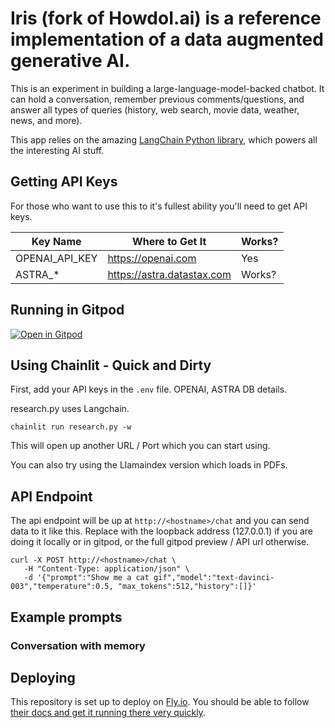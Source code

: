 # Iris (fork of HowdoI.ai) is a reference implementation of a data augmented generative AI.

This is an experiment in building a large-language-model-backed chatbot. It can hold a conversation, remember previous comments/questions, and answer all types of queries (history, web search, movie data, weather, news, and more).

This app relies on the amazing [LangChain Python library](https://langchain.readthedocs.io/en/latest/index.html), which powers all the interesting AI stuff.


## Getting API Keys 

For those who want to use this to it's fullest ability you'll need to get API keys.

| Key Name  |  Where to Get It | Works?  |
|-----------|------------------|---------|
| OPENAI_API_KEY | https://openai.com | Yes |
| ASTRA_* | https://astra.datastax.com | Works? |

## Running in Gitpod

[![Open in Gitpod](https://gitpod.io/button/open-in-gitpod.svg)](https://gitpod.io/#https://github.com/xingh/iris)


## Using Chainlit - Quick and Dirty 
First, add your API keys in the `.env` file. OPENAI, ASTRA DB details. 

research.py uses Langchain. 

`chainlit run research.py -w` 

This will open up another URL / Port which you can start using. 

You can also try using the Llamaindex version which loads in PDFs.

## API Endpoint

The api endpoint will be up at `http://<hostname>/chat` and you can send data to it like this. Replace with the loopback address (127.0.0.1) if you are doing it locally or in gitpod, or the full gitpod preview / API url otherwise. 

```
curl -X POST http://<hostname>/chat \
   -H "Content-Type: application/json" \
   -d '{"prompt":"Show me a cat gif","model":"text-davinci-003","temperature":0.5, "max_tokens":512,"history":[]}'  

```
## Example prompts

### Conversation with memory

## Deploying

This repository is set up to deploy on [Fly.io](https://fly.io/). You should be able to follow [their docs and get it running there very quickly](https://fly.io/docs/languages-and-frameworks/python/).
